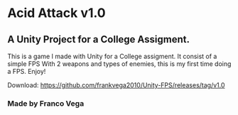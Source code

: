# Acid Attack v1.0
## A Unity Project for a College Assigment.

This is a game I made with Unity for a College assigment.
It consist of a simple FPS With 2 weapons and types of enemies, this is my first time doing a FPS.
Enjoy!

Download: https://github.com/frankvega2010/Unity-FPS/releases/tag/v1.0

### Made by Franco Vega
